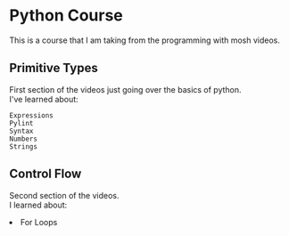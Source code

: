 # Python Course

This is a course that I am taking from the programming with mosh videos.

## Primitive Types

First section of the videos just going over the basics of python. <br>
I've learned about:

```
Expressions
Pylint
Syntax 
Numbers 
Strings
```

## Control Flow
Second section of the videos.<br>
I learned about:

<li>For Loops</li>
